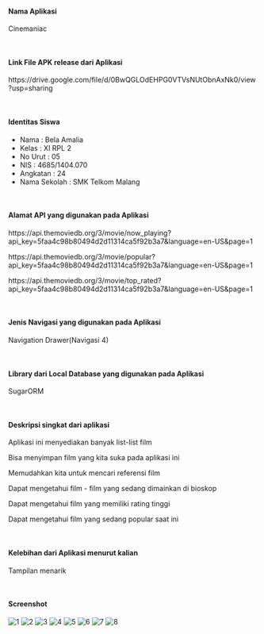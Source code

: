 #### Nama Aplikasi
<P>Cinemaniac</P>
<br>

#### Link File APK release dari Aplikasi 
<P>https://drive.google.com/file/d/0BwQGLOdEHPG0VTVsNUtObnAxNk0/view?usp=sharing</P>
<br>

#### Identitas Siswa
  * Nama          : Bela Amalia
  * Kelas         : XI RPL 2
  * No Urut       : 05
  * NIS           : 4685/1404.070
  * Angkatan      : 24
  * Nama Sekolah  : SMK Telkom Malang
  <br> 

#### Alamat API yang digunakan pada Aplikasi
<P>https://api.themoviedb.org/3/movie/now_playing?api_key=5faa4c98b80494d2d11314ca5f92b3a7&language=en-US&page=1</P>
<P>https://api.themoviedb.org/3/movie/popular?api_key=5faa4c98b80494d2d11314ca5f92b3a7&language=en-US&page=1</P>
<P>https://api.themoviedb.org/3/movie/top_rated?api_key=5faa4c98b80494d2d11314ca5f92b3a7&language=en-US&page=1</P>
<br>


#### Jenis Navigasi yang digunakan pada Aplikasi
<P>Navigation Drawer(Navigasi 4)</P>
<br>

#### Library dari Local Database yang digunakan pada Aplikasi
<P>SugarORM</P>
<br>

#### Deskripsi singkat dari aplikasi
<P>Aplikasi ini menyediakan banyak list-list film</P>
<P> Bisa menyimpan film yang kita suka pada aplikasi ini</P>
<P> Memudahkan kita untuk mencari referensi film</P>
<P>Dapat mengetahui film - film yang sedang dimainkan di bioskop</P>
<P>Dapat mengetahui film yang memiliki rating tinggi</P>
<P>Dapat mengetahui film yang sedang popular saat ini</P>
<br>

#### Kelebihan dari Aplikasi menurut kalian
<P>Tampilan menarik</P>
<br>

#### Screenshot
![1](https://cloud.githubusercontent.com/assets/22131343/26034404/382a7e30-38e6-11e7-8c56-7012fdd013bc.jpg)
![2](https://cloud.githubusercontent.com/assets/22131343/26034403/382a2b92-38e6-11e7-8482-6739e8103d20.jpg)
![3](https://cloud.githubusercontent.com/assets/22131343/26034397/37f8bc60-38e6-11e7-98d7-0256b2fca6e6.jpg)
![4](https://cloud.githubusercontent.com/assets/22131343/26034399/37facbc2-38e6-11e7-9504-36b1b09e14d7.png)
![5](https://cloud.githubusercontent.com/assets/22131343/26034398/37f9673c-38e6-11e7-9c80-b41253b1cd84.png)
![6](https://cloud.githubusercontent.com/assets/22131343/26034401/37fff7e6-38e6-11e7-9cf7-613f079663b1.png)
![7](https://cloud.githubusercontent.com/assets/22131343/26034400/37fc2396-38e6-11e7-8907-467323f36a54.png)
![8](https://cloud.githubusercontent.com/assets/22131343/26034402/380091a6-38e6-11e7-9c0a-cce0578dc4dc.png)
